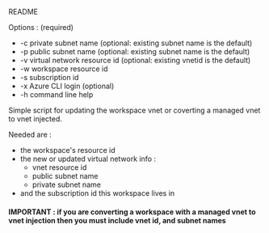 README

Options : (required)
- -c private subnet name (optional: existing subnet name is the default)
- -p public subnet name (optional: existing subnet name is the default)
- -v virtual network resource id (optional: existing vnetid is the default)
- -w workspace resource id
- -s subscription id
- -x Azure CLI login (optional)
- -h command line help

Simple script for updating the workspace vnet or coverting a managed vnet to vnet injected. 

Needed are : 
- the workspace's resource id
- the new or updated virtual network info :
  - vnet resource id
  - public subnet name
  - private subnet name
- and the subscription id this workspace lives in

#### IMPORTANT : if you are converting a workspace with a managed vnet to vnet injection then you must include vnet id, and subnet names
